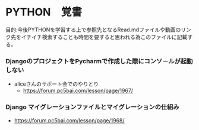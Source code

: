 # PYTHON　覚書

目的:今後PYTHONを学習する上で参照先となるRead.mdファイルや動画のリンク先をイチイチ検索することも時間を要すると思われる為このファイルに記載する。

### DjangoのプロジェクトをPycharmで作成した際にコンソ－ルが起動しない

- aliceさんのサポート会でのやりとり
  - <https://forum.pc5bai.com/lesson/page/1967/>

### Django マイグレーションファイルとマイグレーションの仕組み

- <https://forum.pc5bai.com/lesson/page/1968/>

